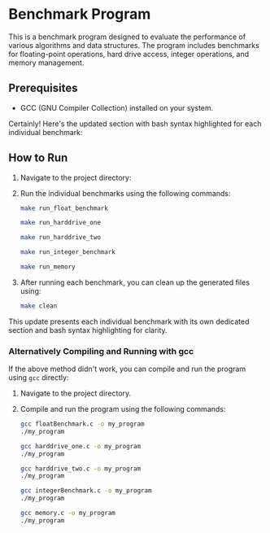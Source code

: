 # Benchmark Program

This is a benchmark program designed to evaluate the performance of various algorithms and data structures. The program includes benchmarks for floating-point operations, hard drive access, integer operations, and memory management.

## Prerequisites

- GCC (GNU Compiler Collection) installed on your system.

Certainly! Here's the updated section with bash syntax highlighted for each individual benchmark:

## How to Run

1. Navigate to the project directory:

2. Run the individual benchmarks using the following commands:

    ```bash
    make run_float_benchmark
    ```

    ```bash
    make run_harddrive_one
    ```

    ```bash
    make run_harddrive_two
    ```

    ```bash
    make run_integer_benchmark
    ```

    ```bash
    make run_memory
    ```

3. After running each benchmark, you can clean up the generated files using:

    ```bash
    make clean
    ```


This update presents each individual benchmark with its own dedicated section and bash syntax highlighting for clarity.

### Alternatively Compiling and Running with gcc

If the above method didn't work, you can compile and run the program using `gcc` directly:

1. Navigate to the project directory.

2. Compile and run the program using the following commands:

    ```bash
    gcc floatBenchmark.c -o my_program
    ./my_program

    gcc harddrive_one.c -o my_program
    ./my_program

    gcc harddrive_two.c -o my_program
    ./my_program

    gcc integerBenchmark.c -o my_program
    ./my_program

    gcc memory.c -o my_program
    ./my_program
    ```
